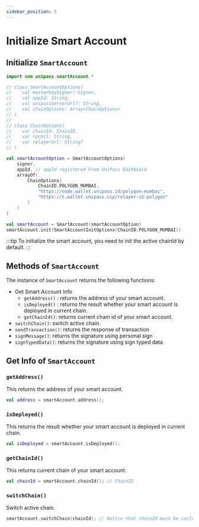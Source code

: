 ```yaml
---
sidebar_position: 3
---
```


# Initialize Smart Account

## Initialize `SmartAccount`

```kotlin
import com.unipass.smartAccount.*

// class SmartAccountOptions(
//    val masterKeySigner: Signer,
//    val appId: String,
//    val unipassServerUrl?: String,
//    val chainOptions: Array<ChainOptions>
// )
//
// class ChainOptions(
//    var chainId: ChainID,
//    var rpcUrl: String,
//    var relayerUrl: String?
// )

val smartAccountOption = SmartAccountOptions(
    signer,
    appId, // appId registered From UniPass Dashboard
    arrayOf(
        ChainOptions(
            ChainID.POLYGON_MUMBAI,
            "https://node.wallet.unipass.id/polygon-mumbai",
            "https://t.wallet.unipass.vip/relayer-v2-polygon"
        )
    )
)

val smartAccount = SmartAccount(smartAccountOption)
smartAccount.init(SmartAccountInitOptions(ChainID.POLYGON_MUMBAI))
```

:::tip
To initialize the smart account, you need to init the active chainId by default.
:::

## Methods of `SmartAccount`

The instance of `SmartAccount` returns the following functions:

- Get Smart Account Info
    - `getAddress()` : returns the address of your smart account.
    - `isDeployed()` : returns the result whether your smart account is deployed in current chain.
    - `getChainId()`: returns current chain id of your smart account.
- `switchChain()`: switch active chain.
- `sendTransaction()`: returns the response of transaction
- `signMessage()`: returns the signature using personal sign
- `signTypedData()`: returns the signature using sign typed data

## Get Info of `SmartAccount`

### `getAddress()`

This returns the address of your smart account.

```kotlin
val address = smartAccount.address();
```

### `isDeployed()` 

This returns the result whether your smart account is deployed in current chain.

```kotlin
val isDeployed = smartAccount.isDeployed();
```

### `getChainId()`

This returns current chain of your smart account.

```kotlin
val chainId = smartAccount.chainId(); // ChainID
```

### `switchChain()`

Switch active chain.

```kotlin
smartAccount.switchChain(chainId); // Notice that chainId must be included in the `chainOptions`
```